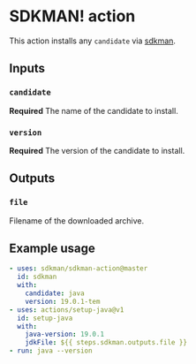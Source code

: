# SDKMAN! action

This action installs any `candidate` via [sdkman](https://sdkman.io/).

## Inputs

### `candidate`

**Required** The name of the candidate to install.

### `version`

**Required** The version of the candidate to install.

## Outputs

### `file`

Filename of the downloaded archive.

## Example usage

```yaml
- uses: sdkman/sdkman-action@master
  id: sdkman
  with:
    candidate: java
    version: 19.0.1-tem
- uses: actions/setup-java@v1
  id: setup-java
  with:
    java-version: 19.0.1
    jdkFile: ${{ steps.sdkman.outputs.file }}
- run: java --version
```
